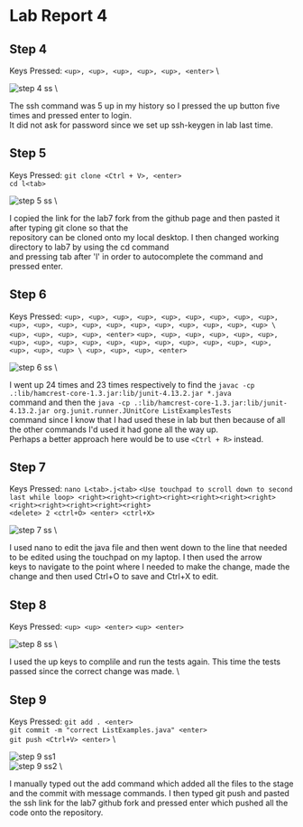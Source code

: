 # Lab Report 4 

## Step 4
Keys Pressed:
`<up>, <up>, <up>, <up>, <up>, <enter>` \
  
![step 4 ss](https://anchit-kumar.github.io/cse15l-lab-reports/Screenshot%202023-02-27%20at%2011.39.48%20PM.png) \
  
The ssh command was 5 up in my history so I pressed the up button five times and pressed enter to login. \
It did not ask for password since we set up ssh-keygen in lab last time. 

  
## Step 5
Keys Pressed:
`git clone <Ctrl + V>, <enter>` \
`cd l<tab>`


![step 5 ss](https://anchit-kumar.github.io/cse15l-lab-reports/Screenshot%202023-02-27%20at%2011.57.10%20PM.png) \

I copied the link for the lab7 fork from the github page and then pasted it after typing git clone so that the \
repository can be cloned onto my local desktop. I then changed working directory to lab7 by using the cd command \
and pressing tab after 'l' in order to autocomplete the command and pressed enter. 
  
## Step 6
Keys Pressed:
`<up>, <up>, <up>, <up>, <up>, <up>, <up>, <up>, <up>, <up>, <up>, <up>, <up>, <up>, <up>, <up>, <up>, <up>, <up>, <up> \
<up>, <up>, <up>, <up>, <enter>`
`<up>, <up>, <up>, <up>, <up>, <up>, <up>, <up>, <up>, <up>, <up>, <up>, <up>, <up>, <up>, <up>, <up>, <up>, <up>, <up> \
<up>, <up>, <up>, <enter>`

![step 6 ss](https://anchit-kumar.github.io/cse15l-lab-reports/Screenshot%202023-02-28%20at%2012.03.13%20AM.png) \

I went up 24 times and 23 times respectively to find the `javac -cp .:lib/hamcrest-core-1.3.jar:lib/junit-4.13.2.jar *.java` \
command and then the `java -cp .:lib/hamcrest-core-1.3.jar:lib/junit-4.13.2.jar org.junit.runner.JUnitCore ListExamplesTests` \
command since I know that I had used these in lab but then because of all the other commands I'd used it had gone all the way up.\
Perhaps a better approach here would be to use `<Ctrl + R>` instead. 
  
## Step 7
Keys Pressed:
`nano L<tab>.j<tab>`
`<Use touchpad to scroll down to second last while loop> <right><right><right><right><right><right><right><right><right><right><right><right>` \
`<delete> 2 <ctrl+O> <enter> <ctrl+X>`

![step 7 ss](https://anchit-kumar.github.io/cse15l-lab-reports/Screenshot%202023-02-28%20at%2012.14.10%20AM.png) \
  
I used nano to edit the java file and then went down to the line that needed to be edited using the touchpad on my laptop. I then used the arrow \
keys to navigate to the point where I needed to make the change, made the change and then used Ctrl+O to save and Ctrl+X to edit.
  
## Step 8
Keys Pressed:
` <up> <up> <enter> `
` <up> <enter> `

![step 8 ss](https://anchit-kumar.github.io/cse15l-lab-reports/Screenshot%202023-02-28%20at%2012.23.13%20AM.png) \

I used the up keys to complile and run the tests again. This time the tests passed since the correct change was made. \
  
## Step 9
Keys Pressed:
`git add . <enter>` \
`git commit -m "correct ListExamples.java" <enter>` \
`git push <Ctrl+V> <enter>` \

![step 9 ss1](https://anchit-kumar.github.io/cse15l-lab-reports/Screenshot%202023-02-28%20at%2012.39.28%20AM.png) \
![step 9 ss2](https://anchit-kumar.github.io/cse15l-lab-reports/Screenshot%202023-02-28%20at%2012.43.57%20AM.png) \

I manually typed out the add command which added all the files to the stage and the commit with message commands. I then typed git push and pasted \
the ssh link for the lab7 github fork and pressed enter which pushed all the code onto the repository. 




